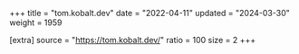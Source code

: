 +++
title = "tom.kobalt.dev"
date = "2022-04-11"
updated = "2024-03-30"
weight = 1959

[extra]
source = "https://tom.kobalt.dev/"
ratio = 100
size = 2
+++
